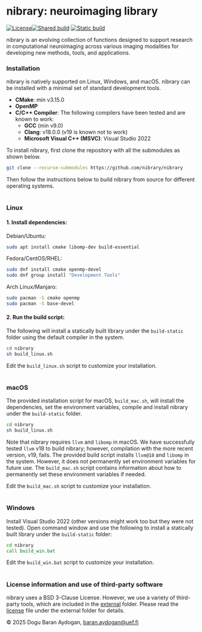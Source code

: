 nibrary: neuroimaging library
=============================

[![License](https://img.shields.io/badge/License-BSD_3--Clause-blue.svg)](https://opensource.org/licenses/BSD-3-Clause)[![Shared build](https://github.com/nibrary/nibrary/actions/workflows/build_shared.yml/badge.svg)](https://github.com/nibrary/nibrary/actions/workflows/build_shared.yml) [![Static build](https://github.com/nibrary/nibrary/actions/workflows/build_static.yml/badge.svg)](https://github.com/nibrary/nibrary/actions/workflows/build_static.yml)


nibrary is an evolving collection of functions designed to support research in computational neuroimaging across various imaging modalities for developing new methods, tools, and applications. 


### Installation

nibrary is natively supported on Linux, Windows, and macOS. nibrary can be installed with a minimal set of standard development tools.

*   **CMake**: min v3.15.0
*   **OpenMP**
*   **C/C++ Compiler**: The following compilers have been tested and are known to work:
    *   **GCC** (min v9.0)
    *   **Clang**: v18.0.0 (v19 is known not to work)
    *   **Microsoft Visual C++ (MSVC)**: Visual Studio 2022

To install nibrary, first clone the repository with all the submodules as shown below. 

```bash
git clone --recurse-submodules https://github.com/nibrary/nibrary
```

Then follow the instructions below to build nibrary from source for different operating systems.


#
### Linux

#### 1. Install dependencies:

Debian/Ubuntu:
```bash
sudo apt install cmake libomp-dev build-essential
```

Fedora/CentOS/RHEL:
```bash
sudo dnf install cmake openmp-devel
sudo dnf group install "Development Tools"
```

Arch Linux/Manjaro:
```bash
sudo pacman -S cmake openmp
sudo pacman -S base-devel
```

#### 2. Run the build script:

The following will install a statically built library under the `build-static` folder using the default compiler in the system.
```bash
cd nibrary
sh build_linux.sh
```


Edit the `build_linux.sh` script to customize your installation.

#
### macOS

The provided installation script for macOS, `build_mac.sh`, will install the dependencies, set the environment variables, compile and install nibrary under the `build-static` folder.

```bash
cd nibrary
sh build_linux.sh
```

Note that nibrary requires `llvm` and `libomp` in macOS. We have successfully tested `llvm` v18 to build nibrary; however, compilation with the more recent version, v19, fails. The provided build script installs `llvm@18` and `libomp` in the system. However, it does not permanently set environment variables for future use. The `build_mac.sh` script contains information about how to permanently set these environment variables if needed.

Edit the `build_mac.sh` script to customize your installation.

#
### Windows

Install Visual Studio 2022 (other versions might work too but they were not tested). Open command window and use the following to install a statically built library under the `build-static` folder:

```cmd
cd nibrary
call build_win.bat
```

Edit the `build_win.bat` script to customize your installation.

#
### License information and use of third-party software

nibrary uses a BSD 3-Clause License. However, we use a variety of third-party tools, which are included in the [external](./external) folder. Please read the [license](./external/LICENSE.md) file under the external folder for details.




&copy; 2025 Dogu Baran Aydogan, baran.aydogan@uef.fi



